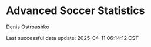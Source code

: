 # Advanced Soccer Statistics
Denis Ostroushko

<!-- gfm -->

Last successful data update: 2025-04-11 06:14:12 CST
